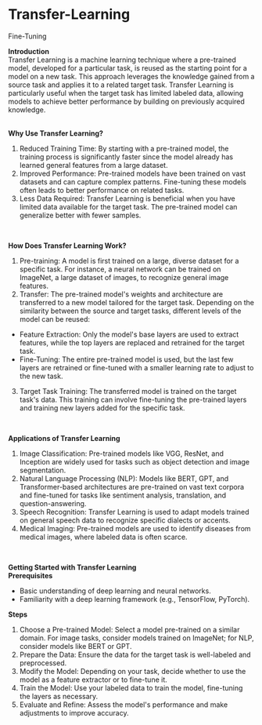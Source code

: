 # Transfer-Learning
Fine-Tuning
<br/>

**Introduction** <br/>
Transfer Learning is a machine learning technique where a pre-trained model, developed for a particular task, is reused as the starting point for a model on a new task. This approach leverages the knowledge gained from a source task and applies it to a related target task. Transfer Learning is particularly useful when the target task has limited labeled data, allowing models to achieve better performance by building on previously acquired knowledge. <br/>
<br/>

**Why Use Transfer Learning?** <br/>
1. Reduced Training Time: By starting with a pre-trained model, the training process is significantly faster since the model already has learned general features from a large dataset.
2. Improved Performance: Pre-trained models have been trained on vast datasets and can capture complex patterns. Fine-tuning these models often leads to better performance on related tasks.
3. Less Data Required: Transfer Learning is beneficial when you have limited data available for the target task. The pre-trained model can generalize better with fewer samples. <br/>
<br/>

**How Does Transfer Learning Work?** <br/>
1. Pre-training: A model is first trained on a large, diverse dataset for a specific task. For instance, a neural network can be trained on ImageNet, a large dataset of images, to recognize general image features.
2. Transfer: The pre-trained model's weights and architecture are transferred to a new model tailored for the target task. Depending on the similarity between the source and target tasks, different levels of the model can be reused:
* Feature Extraction: Only the model's base layers are used to extract features, while the top layers are replaced and retrained for the target task.
* Fine-Tuning: The entire pre-trained model is used, but the last few layers are retrained or fine-tuned with a smaller learning rate to adjust to the new task.
3. Target Task Training: The transferred model is trained on the target task's data. This training can involve fine-tuning the pre-trained layers and training new layers added for the specific task. <br/>
<br/>

**Applications of Transfer Learning** <br/>
1. Image Classification: Pre-trained models like VGG, ResNet, and Inception are widely used for tasks such as object detection and image segmentation.
2. Natural Language Processing (NLP): Models like BERT, GPT, and Transformer-based architectures are pre-trained on vast text corpora and fine-tuned for tasks like sentiment analysis, translation, and question-answering.
3. Speech Recognition: Transfer Learning is used to adapt models trained on general speech data to recognize specific dialects or accents.
4. Medical Imaging: Pre-trained models are used to identify diseases from medical images, where labeled data is often scarce. <br/>
<br/>

**Getting Started with Transfer Learning** <br/>
**Prerequisites** <br/>
* Basic understanding of deep learning and neural networks.
* Familiarity with a deep learning framework (e.g., TensorFlow, PyTorch). <br/>

**Steps** <br/>
1. Choose a Pre-trained Model: Select a model pre-trained on a similar domain. For image tasks, consider models trained on ImageNet; for NLP, consider models like BERT or GPT.
2. Prepare the Data: Ensure the data for the target task is well-labeled and preprocessed.
3. Modify the Model: Depending on your task, decide whether to use the model as a feature extractor or to fine-tune it.
4. Train the Model: Use your labeled data to train the model, fine-tuning the layers as necessary.
5. Evaluate and Refine: Assess the model's performance and make adjustments to improve accuracy. <br/>
<br/>
